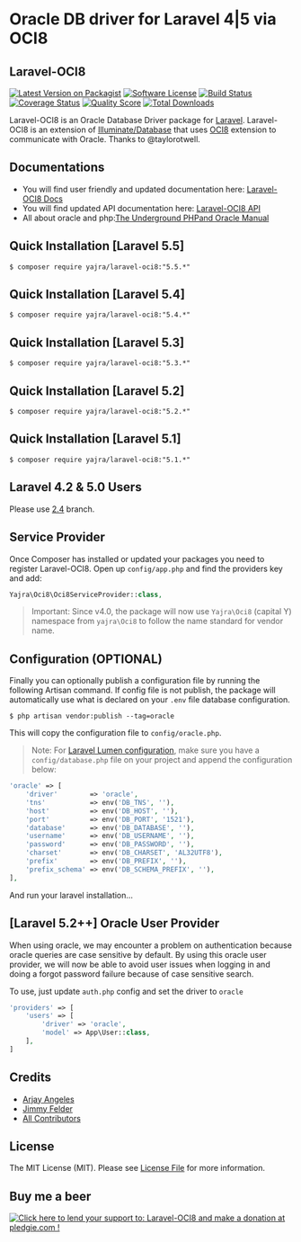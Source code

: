 # Oracle DB driver for Laravel 4|5 via OCI8

## Laravel-OCI8

[![Latest Version on Packagist][ico-version]][link-packagist]
[![Software License][ico-license]](LICENSE.md)
[![Build Status][ico-travis]][link-travis]
[![Coverage Status][ico-scrutinizer]][link-scrutinizer]
[![Quality Score][ico-code-quality]][link-code-quality]
[![Total Downloads][ico-downloads]][link-downloads]

Laravel-OCI8 is an Oracle Database Driver package for [Laravel](http://laravel.com/). Laravel-OCI8 is an extension of [Illuminate/Database](https://github.com/illuminate/database) that uses [OCI8](http://php.net/oci8) extension to communicate with Oracle. Thanks to @taylorotwell.
## Documentations
- You will find user friendly and updated documentation here: [Laravel-OCI8 Docs](https://yajrabox.com/docs/laravel-oci8)
- You will find updated API documentation here: [Laravel-OCI8 API](http://yajra.github.io/laravel-oci8/api/)
- All about oracle and php:[The Underground PHPand Oracle Manual](http://www.oracle.com/technetwork/database/database-technologies/php/201212-ug-php-oracle-1884760.pdf)

## Quick Installation [Laravel 5.5]
```
$ composer require yajra/laravel-oci8:"5.5.*"
```

## Quick Installation [Laravel 5.4]
```
$ composer require yajra/laravel-oci8:"5.4.*"
```

## Quick Installation [Laravel 5.3]
```
$ composer require yajra/laravel-oci8:"5.3.*"
```

## Quick Installation [Laravel 5.2]
```
$ composer require yajra/laravel-oci8:"5.2.*"
```

## Quick Installation [Laravel 5.1]
```
$ composer require yajra/laravel-oci8:"5.1.*"
```

## Laravel 4.2 & 5.0 Users
Please use [2.4](https://github.com/yajra/laravel-oci8/tree/2.4) branch.

## Service Provider
Once Composer has installed or updated your packages you need to register Laravel-OCI8. Open up `config/app.php` and find the providers key and add:
```php
Yajra\Oci8\Oci8ServiceProvider::class,
```
> Important: Since v4.0, the package will now use `Yajra\Oci8` (capital Y) namespace from `yajra\Oci8` to follow the name standard for vendor name.

## Configuration (OPTIONAL)
Finally you can optionally publish a configuration file by running the following Artisan command.
If config file is not publish, the package will automatically use what is declared on your `.env` file database configuration.

```
$ php artisan vendor:publish --tag=oracle
```

This will copy the configuration file to `config/oracle.php`.

> Note: For [Laravel Lumen configuration](http://lumen.laravel.com/docs/configuration#configuration-files), make sure you have a `config/database.php` file on your project and append the configuration below:

```php
'oracle' => [
    'driver'        => 'oracle',
    'tns'           => env('DB_TNS', ''),
    'host'          => env('DB_HOST', ''),
    'port'          => env('DB_PORT', '1521'),
    'database'      => env('DB_DATABASE', ''),
    'username'      => env('DB_USERNAME', ''),
    'password'      => env('DB_PASSWORD', ''),
    'charset'       => env('DB_CHARSET', 'AL32UTF8'),
    'prefix'        => env('DB_PREFIX', ''),
    'prefix_schema' => env('DB_SCHEMA_PREFIX', ''),
],
```

And run your laravel installation...

## [Laravel 5.2++] Oracle User Provider
When using oracle, we may encounter a problem on authentication because oracle queries are case sensitive by default. 
By using this oracle user provider, we will now be able to avoid user issues when logging in and doing a forgot password failure because of case sensitive search.

To use, just update `auth.php` config and set the driver to `oracle`
```php
'providers' => [
    'users' => [
        'driver' => 'oracle',
        'model' => App\User::class,
    ],
]
```

## Credits

- [Arjay Angeles][link-author]
- [Jimmy Felder](https://github.com/jfelder/Laravel-OracleDB)
- [All Contributors][link-contributors]

## License

The MIT License (MIT). Please see [License File](LICENSE.md) for more information.

## Buy me a beer
<a href='https://pledgie.com/campaigns/29516'><img alt='Click here to lend your support to: Laravel-OCI8 and make a donation at pledgie.com !' src='https://pledgie.com/campaigns/29516.png?skin_name=chrome' border='0' ></a>

[ico-version]: https://img.shields.io/packagist/v/yajra/laravel-oci8.svg?style=flat-square
[ico-license]: https://img.shields.io/badge/license-MIT-brightgreen.svg?style=flat-square
[ico-travis]: https://img.shields.io/travis/yajra/laravel-oci8/master.svg?style=flat-square
[ico-scrutinizer]: https://img.shields.io/scrutinizer/coverage/g/yajra/laravel-oci8.svg?style=flat-square
[ico-code-quality]: https://img.shields.io/scrutinizer/g/yajra/laravel-oci8.svg?style=flat-square
[ico-downloads]: https://img.shields.io/packagist/dt/yajra/laravel-oci8.svg?style=flat-square

[link-packagist]: https://packagist.org/packages/yajra/laravel-oci8
[link-travis]: https://travis-ci.org/yajra/laravel-oci8
[link-scrutinizer]: https://scrutinizer-ci.com/g/yajra/laravel-oci8/code-structure
[link-code-quality]: https://scrutinizer-ci.com/g/yajra/laravel-oci8
[link-downloads]: https://packagist.org/packages/yajra/laravel-oci8
[link-author]: https://github.com/yajra
[link-contributors]: ../../contributors
